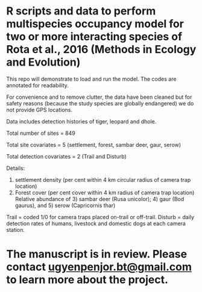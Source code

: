 # R scripts and data to perform multispecies occupancy model for two or more interacting species of Rota et al., 2016 (Methods in Ecology and Evolution)

This repo will demonstrate to load and run the model. The codes are annotated for readability.

For convenience and to remove clutter, the data have been cleaned but for safety reasons (because the study species are globally endangered) we do not provide GPS locations. 

Data includes detection histories of tiger, leopard and dhole.

Total number of sites = 849

Total site covariates = 5 (settlement, forest, sambar deer, gaur, serow)

Total detection covariates = 2 (Trail and Disturb)

Details: 
1. settlement density (per cent within 4 km circular radius of camera trap location)
2. Forest cover (per cent cover within 4 km radius of camera trap location)
Relative abundance of 3) sambar deer (Rusa unicolor); 4) gaur (Bod gaurus), and 5) serow (Capricornis thar)

Trail = coded 1/0 for camera traps placed on-trail or off-trail.
Disturb = daily detection rates of humans, livestock and domestic dogs at each camera station.

# The manuscript is in review. Please contact ugyenpenjor.bt@gmail.com to learn more about the project.
